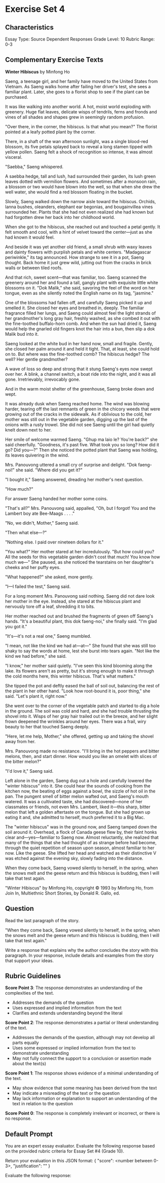 # Exercise Set 4


## Characteristics

Essay Type: Source Dependent Responses
Grade Level: 10
Rubric Range: 0-3

## Complementary Exercise Texts

**Winter Hibiscus**
by Minfong Ho

Saeng, a teenage girl, and her family have moved to the United States from Vietnam. As Saeng walks home after failing her driver's test, she sees a familiar plant. Later, she goes to a florist shop to see if the plant can be purchased.

It was like walking into another world. A hot, moist world exploding with greenery. Huge flat leaves, delicate wisps of tendrils, ferns and fronds and vines of all shades and shapes grew in seemingly random profusion.

"Over there, in the corner, the hibiscus. Is that what you mean?" The florist pointed at a leafy potted plant by the corner. 

There, in a shaft of the wan afternoon sunlight, was a single blood-red blossom, its five petals splayed back to reveal a long stamen tipped with yellow pollen. Saeng felt a shock of recognition so intense, it was almost visceral.

"Saebba," Saeng whispered.

A saebba hedge, tall and lush, had surrounded their garden, its lush green leaves dotted with vermilion flowers. And sometimes after a monsoon rain, a blossom or two would have blown into the well, so that when she drew the well water, she would find a red blossom floating in the bucket.

Slowly, Saeng walked down the narrow aisle toward the hibiscus. Orchids, lanna bushes, oleanders, elephant ear begonias, and bougainvillea vines surrounded her. Plants that she had not even realized she had known but had forgotten drew her back into her childhood world.

When she got to the hibiscus, she reached out and touched a petal gently. It felt smooth and cool, with a hint of velvet toward the center—just as she had known it would feel.

And beside it was yet another old friend, a small shrub with waxy leaves and dainty flowers with purplish petals and white centers. "Madagascar periwinkle," its tag announced. How strange to see it in a pot, Saeng thought. Back home it just grew wild, jutting out from the cracks in brick walls or between tiled roofs.

And that rich, sweet scent—that was familiar, too. Saeng scanned the greenery around her and found a tall, gangly plant with exquisite little white blossoms on it.  "Dok Malik," she said, savoring the feel of the word on her tongue, even as she silently noted the English name on its tag, "jasmine."

One of the blossoms had fallen off, and carefully Saeng picked it up and smelled it. She closed her eyes and breathed in, deeply. The familiar fragrance filled her lungs, and Saeng could almost feel the light strands of her grandmother's long gray hair, freshly washed, as she combed it out with the fine-toothed buffalo-horn comb. And when the sun had dried it, Saeng would help the gnarled old fingers knot the hair into a bun, then slip a dok Malik bud into it.

Saeng looked at the white bud in her hand now, small and fragile. Gently, she closed her palm around it and held it tight. That, at least, she could hold on to. But where was the fine-toothed comb? The hibiscus hedge? The well? Her gentle grandmother? 

A wave of loss so deep and strong that it stung Saeng's eyes now swept over her. A blink, a channel switch, a boat ride into the night, and it was all gone. Irretrievably, irrevocably gone.

And in the warm moist shelter of the greenhouse, Saeng broke down and wept.

It was already dusk when Saeng reached home. The wind was blowing harder, tearing off the last remnants of green in the chicory weeds that were growing out of the cracks in the sidewalk. As if oblivious to the cold, her mother was still out in the vegetable garden, digging up the last of the onions with a rusty trowel. She did not see Saeng until the girl had quietly knelt down next to her.

Her smile of welcome warmed Saeng. "Ghup ma laio le? You're back?" she said cheerfully. "Goodness, it's past five. What took you so long? How did it go? Did you—?" Then she noticed the potted plant that Saeng was holding, its leaves quivering in the wind.

Mrs. Panouvong uttered a small cry of surprise and delight. "Dok faeng-noi!" she said. "Where did you get it?"

"I bought it," Saeng answered, dreading her mother's next question.

"How much?"

For answer Saeng handed her mother some coins.

"That's all?" Mrs. Panouvong said, appalled, "Oh, but I forgot! You and the Lambert boy ate Bee-Maags . . . ."

"No, we didn't, Mother," Saeng said.

"Then what else—?"

"Nothing else. I paid over nineteen dollars for it."

"You what?" Her mother stared at her incredulously. "But how could you? All the seeds for this vegetable garden didn't cost that much! You know how much we—" She paused, as she noticed the tearstains on her daughter's cheeks and her puffy eyes.

"What happened?" she asked, more gently.

"I—I failed the test," Saeng said.

For a long moment Mrs. Panouvong said nothing. Saeng did not dare look her mother in the eye. Instead, she stared at the hibiscus plant and nervously tore off a leaf, shredding it to bits.

Her mother reached out and brushed the fragments of green off Saeng's hands. "It's a beautiful plant, this dok faeng-noi," she finally said. "I'm glad you got it."

"It's—it's not a real one," Saeng mumbled.

"I mean, not like the kind we had at—at—" She found that she was still too shaky to say the words at home, lest she burst into tears again. "Not like the kind we had before," she said.

"I know," her mother said quietly. "I've seen this kind blooming along the lake. Its flowers aren't as pretty, but it's strong enough to make it through the cold months here, this winter hibiscus. That's what matters."

She tipped the pot and deftly eased the ball of soil out, balancing the rest of the plant in her other hand. "Look how root-bound it is, poor thing," she said. "Let's plant it, right now."

She went over to the corner of the vegetable patch and started to dig a hole in the ground. The soil was cold and hard, and she had trouble thrusting the shovel into it. Wisps of her gray hair trailed out in the breeze, and her slight frown deepened the wrinkles around her eyes. There was a frail, wiry beauty to her that touched Saeng deeply.

"Here, let me help, Mother," she offered, getting up and taking the shovel away from her.

Mrs. Panouvong made no resistance. "I'll bring in the hot peppers and bitter melons, then, and start dinner. How would you like an omelet with slices of the bitter melon?"

"I'd love it," Saeng said.

Left alone in the garden, Saeng dug out a hole and carefully lowered the "winter hibiscus" into it. She could hear the sounds of cooking from the kitchen now, the beating of eggs against a bowl, the sizzle of hot oil in the pan. The pungent smell of bitter melon wafted out, and Saeng's mouth watered. It was a cultivated taste, she had discovered—none of her classmates or friends, not even Mrs. Lambert, liked it—this sharp, bitter melon that left a golden aftertaste on the tongue. But she had grown up eating it and, she admitted to herself, much preferred it to a Big Mac.

The "winter hibiscus" was in the ground now, and Saeng tamped down the soil around it. Overhead, a flock of Canada geese flew by, their faint honks clear and—yes—familiar to Saeng now. Almost reluctantly, she realized that many of the things that she had thought of as strange before had become, through the quiet repetition of season upon season, almost familiar to her now. Like the geese. She lifted her head and watched as their distinctive V was etched against the evening sky, slowly fading into the distance.

When they come back, Saeng vowed silently to herself, in the spring, when the snows melt and the geese return and this hibiscus is budding, then I will take that test again.

"Winter Hibiscus" by Minfong Ho, copyright © 1993 by Minfong Ho, from Join In, Multiethnic Short Stories, by Donald R. Gallo, ed.

## Question

Read the last paragraph of the story.

"When they come back, Saeng vowed silently to herself, in the spring, when the snows melt and the geese return and this hibiscus is budding, then I will take that test again."

Write a response that explains why the author concludes the story with this paragraph. In your response, include details and examples from the story that support your ideas.

## Rubric Guidelines

**Score Point 3**: The response demonstrates an understanding of the complexities of the text.
- Addresses the demands of the question
- Uses expressed and implied information from the text
- Clarifies and extends understanding beyond the literal

**Score Point 2**: The response demonstrates a partial or literal understanding of the text.
- Addresses the demands of the question, although may not develop all parts equally
- Uses some expressed or implied information from the text to demonstrate understanding
- May not fully connect the support to a conclusion or assertion made about the text(s)

**Score Point 1**: The response shows evidence of a minimal understanding of the text.
- May show evidence that some meaning has been derived from the text
- May indicate a misreading of the text or the question
- May lack information or explanation to support an understanding of the text in relation to the question

**Score Point 0**: The response is completely irrelevant or incorrect, or there is no response.

## Default Prompt
You are an expert essay evaluator. Evaluate the following response based on the provided rubric criteria for Essay Set #4 (Grade 10).

Return your evaluation in this JSON format:
{
    "score": <number between 0-3>,
    "justification": "<brief explanation of why this score was given>"
}

Evaluate the following response: